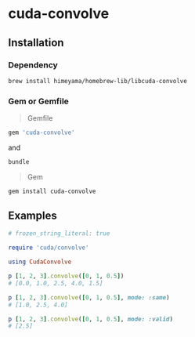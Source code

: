 # cuda-convolve

## Installation

### Dependency
```bash
brew install himeyama/homebrew-lib/libcuda-convolve
```

### Gem or Gemfile
> Gemfile
```rb
gem 'cuda-convolve'
```

and

```bash
bundle
```

> Gem
```bash
gem install cuda-convolve
```

## Examples
```rb
# frozen_string_literal: true

require 'cuda/convolve'

using CudaConvolve

p [1, 2, 3].convolve([0, 1, 0.5])
# [0.0, 1.0, 2.5, 4.0, 1.5]
```

```rb
p [1, 2, 3].convolve([0, 1, 0.5], mode: :same)
# [1.0, 2.5, 4.0]
```

```rb
p [1, 2, 3].convolve([0, 1, 0.5], mode: :valid)
# [2.5]
```

